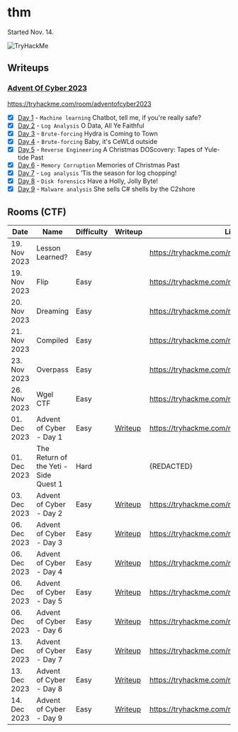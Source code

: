 # thm

Started Nov. 14.

<img src="https://tryhackme-badges.s3.amazonaws.com/stigr1.png?refresh=true" alt="TryHackMe">

## Writeups

### [Advent Of Cyber 2023](/writeups/aoc2023/aoc2023.md)

https://tryhackme.com/room/adventofcyber2023

- [X] [Day 1](/writeups/aoc2023/day1/day1.md) - `Machine learning` Chatbot, tell me, if you're really safe?
- [X] [Day 2](/writeups/aoc2023/day2/day2.md) - `Log Analysis` O Data, All Ye Faithful
- [X] [Day 3](/writeups/aoc2023/day3/day3.md) - `Brute-forcing` Hydra is Coming to Town
- [X] [Day 4](/writeups/aoc2023/day4/day4.md) - `Brute-forcing` Baby, it's CeWLd outside
- [X] [Day 5](/writeups/aoc2023/day5/day5.md) - `Reverse Engineering` A Christmas DOScovery: Tapes of Yule-tide Past
- [X] [Day 6](/writeups/aoc2023/day6/day6.md) - `Memory Corruption` Memories of Christmas Past
- [X] [Day 7](/writeups/aoc2023/day7/day7.md) - `Log analysis` ‘Tis the season for log chopping!
- [X] [Day 8](/writeups/aoc2023/day8/day8.md) - `Disk forensics` Have a Holly, Jolly Byte!
- [X] [Day 9](/writeups/aoc2023/day9/day9.md) - `Malware analysis` She sells C# shells by the C2shore

## Rooms (CTF)

| Date			 | Name										| Difficulty	| Writeup 									    | Link
|----------------|------------------------------------------|---------------|-----------------------------------------------|-------------------------------------------
| 19. Nov 2023   | Lesson Learned?							| Easy			|         										| https://tryhackme.com/room/lessonlearned
| 19. Nov 2023   | Flip							      		| Easy			|         										| https://tryhackme.com/room/flip
| 20. Nov 2023   | Dreaming							      	| Easy			|         										| https://tryhackme.com/room/dreaming
| 21. Nov 2023   | Compiled							      	| Easy			|         										| https://tryhackme.com/room/compiled
| 23. Nov 2023   | Overpass							      	| Easy			|         										| https://tryhackme.com/room/overpass
| 26. Nov 2023   | Wgel CTF							      	| Easy			|         										| https://tryhackme.com/room/wgelctf
| 01. Dec 2023   | Advent of Cyber - Day 1					| Easy			| [Writeup](writeups/aoc2023/day1/day1.md)      | https://tryhackme.com/room/adventofcyber2023
| 01. Dec 2023   | The Return of the Yeti - Side Quest 1	| Hard			|        									    | {REDACTED}
| 03. Dec 2023   | Advent of Cyber - Day 2					| Easy			| [Writeup](writeups/aoc2023/day2/day2.md)      | https://tryhackme.com/room/adventofcyber2023
| 06. Dec 2023   | Advent of Cyber - Day 3					| Easy			| [Writeup](writeups/aoc2023/day3/day3.md)      | https://tryhackme.com/room/adventofcyber2023
| 06. Dec 2023   | Advent of Cyber - Day 4					| Easy			| [Writeup](writeups/aoc2023/day4/day4.md)      | https://tryhackme.com/room/adventofcyber2023
| 06. Dec 2023   | Advent of Cyber - Day 5					| Easy			| [Writeup](writeups/aoc2023/day5/day5.md)      | https://tryhackme.com/room/adventofcyber2023
| 06. Dec 2023   | Advent of Cyber - Day 6					| Easy			| [Writeup](writeups/aoc2023/day6/day6.md)      | https://tryhackme.com/room/adventofcyber2023
| 13. Dec 2023   | Advent of Cyber - Day 7					| Easy			| [Writeup](writeups/aoc2023/day7/day7.md)      | https://tryhackme.com/room/adventofcyber2023
| 13. Dec 2023   | Advent of Cyber - Day 8					| Easy			| [Writeup](writeups/aoc2023/day8/day8.md)      | https://tryhackme.com/room/adventofcyber2023
| 14. Dec 2023   | Advent of Cyber - Day 9					| Easy			| [Writeup](writeups/aoc2023/day9/day9.md)      | https://tryhackme.com/room/adventofcyber2023